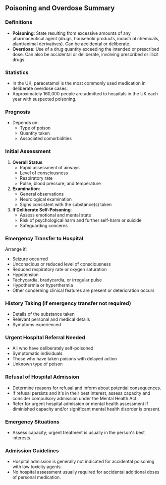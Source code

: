 ## Poisoning and Overdose Summary

### Definitions
- **Poisoning**: State resulting from excessive amounts of any pharmaceutical agent (drugs, household products, industrial chemicals, plant/animal derivatives). Can be accidental or deliberate.
- **Overdose**: Use of a drug quantity exceeding the intended or prescribed dose. Can also be accidental or deliberate, involving prescribed or illicit drugs.

### Statistics
- In the UK, paracetamol is the most commonly used medication in deliberate overdose cases.
- Approximately 160,000 people are admitted to hospitals in the UK each year with suspected poisoning.

### Prognosis
- Depends on:
  - Type of poison
  - Quantity taken
  - Associated comorbidities

### Initial Assessment
1. **Overall Status**:
   - Rapid assessment of airways
   - Level of consciousness
   - Respiratory rate
   - Pulse, blood pressure, and temperature
2. **Examination**:
   - General observations
   - Neurological examination
   - Signs consistent with the substance(s) taken
3. **If Deliberate Self-Poisoning**:
   - Assess emotional and mental state
   - Risk of psychological harm and further self-harm or suicide
   - Safeguarding concerns

### Emergency Transfer to Hospital
Arrange if:
- Seizure occurred
- Unconscious or reduced level of consciousness
- Reduced respiratory rate or oxygen saturation
- Hypotension
- Tachycardia, bradycardia, or irregular pulse
- Hypothermia or hyperthermia
- Other concerning clinical features are present or deterioration occurs

### History Taking (if emergency transfer not required)
- Details of the substance taken
- Relevant personal and medical details
- Symptoms experienced

### Urgent Hospital Referral Needed
- All who have deliberately self-poisoned
- Symptomatic individuals
- Those who have taken poisons with delayed action
- Unknown type of poison

### Refusal of Hospital Admission
- Determine reasons for refusal and inform about potential consequences.
- If refusal persists and it's in their best interest, assess capacity and consider compulsory admission under the Mental Health Act.
- Refer for urgent hospital admission or mental health assessment if diminished capacity and/or significant mental health disorder is present.

### Emergency Situations
- Assess capacity; urgent treatment is usually in the person's best interests.

### Admission Guidelines
- Hospital admission is generally not indicated for accidental poisoning with low toxicity agents.
- No hospital assessment usually required for accidental additional doses of personal medication.